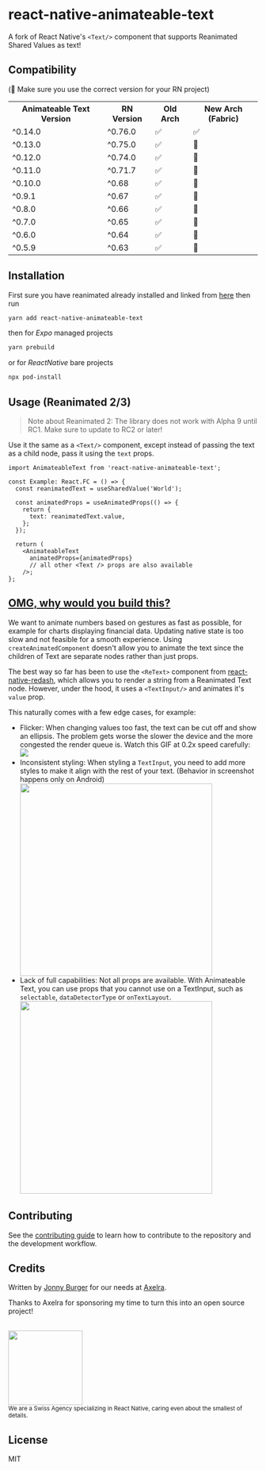 # react-native-animateable-text

A fork of React Native's `<Text/>` component that supports Reanimated Shared Values as text!

## Compatibility 
(🚨 Make sure you use the correct version for your RN project)
<table>
  <tr>
    <th>Animateable Text Version</th>
    <th>RN Version</th>
    <th>Old Arch</th>
    <th>New Arch (Fabric)</th>
  </tr>
  <tr>
    <td> ^0.14.0</td>
    <td> ^0.76.0</td>
    <td>✅</td>
    <td>✅</td>
  </tr>
  <tr>
    <td> ^0.13.0</td>
    <td> ^0.75.0</td>
    <td>✅</td>
    <td>🛑</td>
  </tr>
  <tr>
    <td> ^0.12.0</td>
    <td> ^0.74.0</td>
    <td>✅</td>
    <td>🛑</td>
  </tr>
  <tr>
    <td> ^0.11.0</td>
    <td> ^0.71.7</td>
    <td>✅</td>
    <td>🛑</td>
  </tr>
  <tr>
    <td> ^0.10.0</td>
    <td> ^0.68</td>
    <td>✅</td>
    <td>🛑</td>
  </tr>
  <tr>
    <td> ^0.9.1</td>
    <td> ^0.67</td>
    <td>✅</td>
    <td>🛑</td>
  </tr>
  <tr>
    <td> ^0.8.0</td>
    <td> ^0.66</td>
    <td>✅</td>
    <td>🛑</td>
  </tr>
  <tr>
    <td> ^0.7.0</td>
    <td> ^0.65</td>
    <td>✅</td>
    <td>🛑</td>
  </tr>
  <tr>
    <td> ^0.6.0</td>
    <td> ^0.64</td>
    <td>✅</td>
    <td>🛑</td>
  </tr>
  <tr>
    <td> ^0.5.9</td>
    <td> ^0.63</td>
    <td>✅</td>
    <td>🛑</td>
  </tr>
</table>

## Installation

First sure you have reanimated already installed and linked from [here](https://docs.swmansion.com/react-native-reanimated/docs/fundamentals/getting-started/) then run
```sh
yarn add react-native-animateable-text
```

then for *Expo* managed projects
```sh
yarn prebuild
```

or for *ReactNative* bare projects
```sh
npx pod-install
```



## Usage (Reanimated 2/3)

> Note about Reanimated 2: The library does not work with Alpha 9 until RC1. Make sure to update to RC2 or later!

Use it the same as a `<Text/>` component, except instead of passing the text as a child node, pass it using the `text` props.

```tsx
import AnimateableText from 'react-native-animateable-text';

const Example: React.FC = () => {
  const reanimatedText = useSharedValue('World');

  const animatedProps = useAnimatedProps(() => {
    return {
      text: reanimatedText.value,
    };
  });

  return (
    <AnimateableText
      animatedProps={animatedProps}
      // all other <Text /> props are also available
    />;
};
```


## [OMG, why would you build this?](https://www.npmjs.com/package/react-native-reanimated/v/1.4.0#omg-why-would-you-build-this-motivation)

We want to animate numbers based on gestures as fast as possible, for example for charts displaying financial data. Updating native state is too slow and not feasible for a smooth experience. Using `createAnimatedComponent` doesn't allow you to animate the text since the children of Text are separate nodes rather than just props.

The best way so far has been to use the `<ReText>` component from [react-native-redash](https://wcandillon.github.io/react-native-redash-v1-docs/strings#retext), which allows you to render a string from a Reanimated Text node. However, under the hood, it uses a `<TextInput/>` and animates it's `value` prop.

This naturally comes with a few edge cases, for example:

<ul>

<li>
Flicker: When changing values too fast, the text can be cut off and show an ellipsis. The problem gets worse the slower the device and the more congested the render queue is. Watch this GIF at 0.2x speed carefully: <br/>
<img src="https://user-images.githubusercontent.com/1629785/99287990-458d4600-283b-11eb-8d5e-0c1129189c89.gif"/>

</li>
<li>
Inconsistent styling: When styling a <code>TextInput</code>, you need to add more styles to make it align with the rest of your text. (Behavior in screenshot happens only on Android)
</li> <img src="https://user-images.githubusercontent.com/1629785/99298147-8c823800-2849-11eb-9939-e326dd8d9f25.png" width="388"/> <br/>

<li>
Lack of full capabilities: Not all props are available. With Animateable Text, you can use props that you cannot use on a TextInput, such as <code>selectable</code>, <code>dataDetectorType</code> or <code>onTextLayout</code>.

<img src="https://user-images.githubusercontent.com/1629785/99299532-a15fcb00-284b-11eb-83d2-d3601825a80a.png" width="388">
</li>
</ul>

## Contributing

See the [contributing guide](CONTRIBUTING.md) to learn how to contribute to the repository and the development workflow.

## Credits

Written by [Jonny Burger](https://jonny.io) for our needs at [Axelra](https://axelra.com).

Thanks to Axelra for sponsoring my time to turn this into an open source project!

<br/>
<img src="https://user-images.githubusercontent.com/1629785/99300604-1ed80b00-284d-11eb-9887-9fb0832ef8de.png" width="150"> <br>
<sub>We are a Swiss Agency specializing in React Native, caring even about the smallest of details.</sub>

## License

MIT
